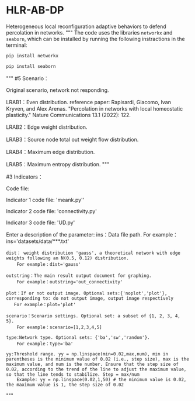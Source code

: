 # HLR-AB-DP
Heterogeneous local reconfiguration adaptive behaviors to defend percolation in networks.
"""
The code uses the libraries `networkx` and `seaborn`, which can be installed by running the following instractions in the terminal:
``` bash
pip install networkx
```
``` bash
pip install seaborn
```
"""
#5 Scenario：

Original scenario, network not responding.

LRAB1：Even distribution. reference paper: Rapisardi, Giacomo, Ivan Kryven, and Alex Arenas. "Percolation in networks with local homeostatic plasticity." Nature Communications 13.1 (2022): 122.

LRAB2：Edge weight distribution. 

LRAB3：Source node total out weight flow distribution. 

LRAB4：Maximum edge distribution.

LRAB5：Maximum entropy distribution. 
"""


#3 Indicators：

Code file:

  Indicator 1 code file: 'meank.py''

  Indicator 2 code file: 'connectivity.py'

  Indicator 3 code file: 'UD.py'

Enter a description of the parameter:
    ins：Data file path.
        For example：ins='datasets/data/***.txt'
        
    dist： weight distribution 'gauss', a theoretical network with edge weights following an N(0.5, 0.12) distribution.
        For example：dist='gauss'
        
    outstring：The main result output document for graphing.
        For example：outstring='out_connectivity'
        
    plot：If or not output image. Optional sets:{'noplot','plot'}, corresponding to: do not output image, output image respectively
       For example：plot='plot'
       
    scenario：Scenario settings. Optional set: a subset of {1, 2, 3, 4, 5}.
        For example：scenario=[1,2,3,4,5]
        
    type:Network type. Optional sets: {'ba','sw','random'}.
        For example：type='ba'
        
    yy:Threshold range. yy = np.linspace(min=0.02,max,num), min in parentheses is the minimum value of 0.02 (i.e., step size), max is the maximum value, and num is the number. Ensure that the step size of 0.02, according to the trend of the line to adjust the maximum value, so that the line tends to stabilize. Step = max/num 
        Example: yy = np.linspace(0.02,1,50) # the minimum value is 0.02, the maximum value is 1, the step size of 0.02
"""
